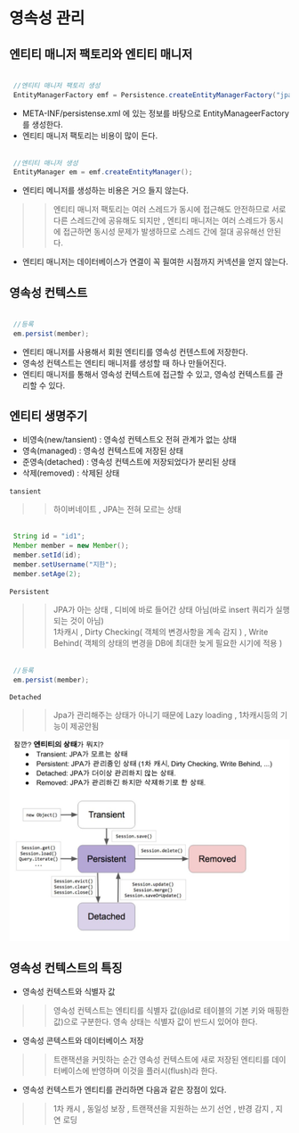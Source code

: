 # 영속성 관리

## 엔티티 매니저 팩토리와 엔티티 매니저

``` java

 //엔티티 매니저 팩토리 생성
 EntityManagerFactory emf = Persistence.createEntityManagerFactory("jpabook");

```

* META-INF/persistense.xml 에 있는 정보를 바탕으로 EntityManageerFactory를 생성한다.
* 엔티티 매니저 팩토리는 비용이 많이 든다.

``` java

 //엔티티 매니저 생성
 EntityManager em = emf.createEntityManager(); 

```

* 엔티티 메니저를 생성하는 비용은 거으 들지 않는다.

>> 엔티티 매니저 팩토리는 여러 스레드가 동시에 접근해도 안전하므로 서로 다른 스레드간에 공유해도 되지만 ,
엔티티 매니저는 여러 스레드가 동시에 접근하면 동시성 문제가 발생하므로 스레드 간에 절대 공유해선 안된다.


* 엔티티 매니저는 데이터베이스가 연결이 꼭 필여한 시점까지 커넥션을 얻지 않는다.


## 영속성 컨텍스트

``` java

 //등록
 em.persist(member);

```

* 엔티티 매니저를 사용해서 회원 엔티티를 영속성 컨텐스트에 저장한다.
* 영속성 컨텍스트는 엔티티 매니저를 생성할 때 하나 만들어진다.
* 엔티티 매니저를 통해서 영속성 컨텍스트에 접근할 수 있고, 영속성 컨텍스트를 관리할 수 있다.


## 엔티티 생명주기

* 비영속(new/tansient) : 영속성 컨텍스트오 전혀 관계가 없는 상태
* 영속(managed) : 영속성 컨텍스트에 저장된 상태
* 준영속(detached) : 영속성 컨텍스트에 저장되었다가 분리된 상태
* 삭제(removed) : 삭제된 상태

`tansient`

>> 하이버네이트 , JPA는 전혀 모르는 상태

``` java

 String id = "id1";
 Member member = new Member();
 member.setId(id);
 member.setUsername("지한");
 member.setAge(2);

```

`Persistent`

>> JPA가 아는 상태 , 디비에 바로 들어간 상태 아님(바로 insert 쿼리가 실행되는 것이 아님) <br>
>> 1차캐시 , Dirty Checking( 객체의 변경사항을 계속 감지 ) , Write Behind( 객체의 상태의 변경을 DB에 최대한 늦게 필요한 시기에 적용 )


``` java

 //등록
 em.persist(member);

```

`Detached`

>> Jpa가 관리해주는 상태가 아니기 때문에 Lazy loading , 1차캐시등의 기능이 제공안됨





![A](img/img1.PNG)




## 영속성 컨텍스트의 특징

* 영속성 컨텍스트와 식별자 값
>> 영속성 컨텍스트는 엔티티를 식별자 값(@Id로 테이블의 기본 키와 매핑한 값)으로 구분한다.
영속 상태는 식별자 값이 반드시 있어야 한다.

* 영속성 콘텍스트와 데이터베이스 저장
>> 트랜잭션을 커밋하는 순간 영속성 컨텍스트에 새로 저장된 엔티티를 데이터베이스에 반영하며 이것을 플러시(flush)라 한다.

* 영속성 컨텍스트가 엔티티를 관리하면 다음과 같은 장점이 있다.
>> 1차 캐시 , 동일성 보장 , 트랜잭션을 지원하는 쓰기 선언 , 뱐경 감지 , 지연 로딩








